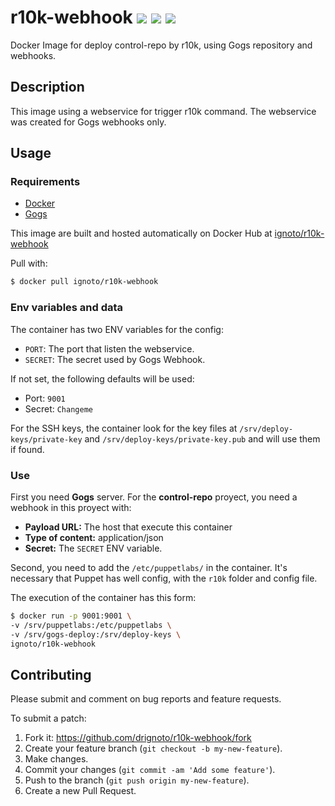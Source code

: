 # r10k-webhook [![](https://images.microbadger.com/badges/image/ignoto/r10k-webhook.svg)](https://microbadger.com/images/ignoto/r10k-webhook "Get your own image badge on microbadger.com") [![](https://images.microbadger.com/badges/version/ignoto/r10k-webhook.svg)](https://microbadger.com/images/ignoto/r10k-webhook "Get your own version badge on microbadger.com") [![](https://images.microbadger.com/badges/commit/ignoto/r10k-webhook.svg)](https://microbadger.com/images/ignoto/r10k-webhook "Get your own commit badge on microbadger.com")


Docker Image for deploy control-repo by r10k, using Gogs repository and webhooks.


## Description

This image using a webservice for trigger r10k command. The webservice was created
for Gogs webhooks only.

## Usage

### Requirements

*   [Docker](https://www.docker.com/)
*   [Gogs](https://gogs.io/)

This image are built and hosted automatically on Docker Hub at [ignoto/r10k-webhook](https://hub.docker.com/r/ignoto/r10k-webhook/)

Pull with:

```bash
$ docker pull ignoto/r10k-webhook
```

### Env variables and data

The container has two ENV variables for the config:

*   `PORT`: The port that listen the webservice.
*   `SECRET`: The secret used by Gogs Webhook.

If not set, the following defaults will be used:

*   Port: `9001`
*   Secret: `Changeme`

For the SSH keys, the container look for the key files at `/srv/deploy-keys/private-key`
and `/srv/deploy-keys/private-key.pub` and will use them if found.

### Use

First you need **Gogs** server. For the **control-repo** proyect, you need a webhook
in this proyect with:

*   **Payload URL:** The host that execute this container
*   **Type of content:** application/json
*   **Secret:** The `SECRET` ENV variable.

Second, you need to add the `/etc/puppetlabs/` in the container. It's necessary that Puppet has well config, with the `r10k` folder and config file.

The execution of the container has this form:

```bash
$ docker run -p 9001:9001 \
-v /srv/puppetlabs:/etc/puppetlabs \
-v /srv/gogs-deploy:/srv/deploy-keys \
ignoto/r10k-webhook
```

## Contributing

Please submit and comment on bug reports and feature requests.

To submit a patch:

1.  Fork it: <https://github.com/drignoto/r10k-webhook/fork>
2.  Create your feature branch (`git checkout -b my-new-feature`).
3.  Make changes.
4.  Commit your changes (`git commit -am 'Add some feature'`).
5.  Push to the branch (`git push origin my-new-feature`).
6.  Create a new Pull Request.
